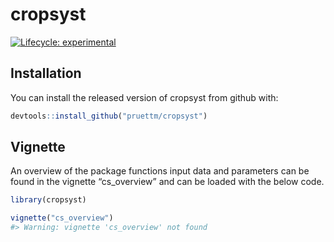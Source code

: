 
<!-- README.md is generated from README.Rmd. Please edit that file -->

# cropsyst

<!-- badges: start -->

[![Lifecycle:
experimental](https://img.shields.io/badge/lifecycle-experimental-orange.svg)](https://lifecycle.r-lib.org/articles/stages.html#experimental)
<!-- badges: end -->

## Installation

You can install the released version of cropsyst from github with:

``` r
devtools::install_github("pruettm/cropsyst")
```

## Vignette

An overview of the package functions input data and parameters can be
found in the vignette “cs\_overview” and can be loaded with the below
code.

``` r
library(cropsyst)

vignette("cs_overview")
#> Warning: vignette 'cs_overview' not found
```
